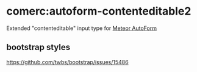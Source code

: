comerc:autoform-contenteditable2
================================

Extended "contenteditable" input type for [Meteor AutoForm](https://github.com/aldeed/meteor-autoform)

bootstrap styles
----------------
https://github.com/twbs/bootstrap/issues/15486

